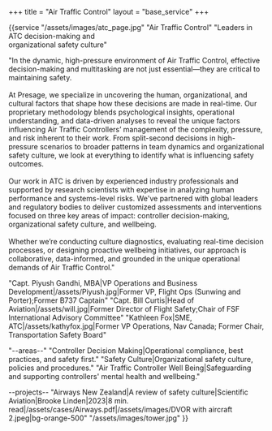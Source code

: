 +++
title = "Air Traffic Control"
layout = "base_service"
+++

{{service 
"/assets/images/atc_page.jpg"
"Air Traffic Control" 
"Leaders in ATC decision-making and <br> organizational safety culture"

"In the dynamic, high-pressure environment of Air Traffic Control, effective decision-making and multitasking are not just essential—they are critical to maintaining safety.
<br>
<br>
At Presage, we specialize in uncovering the human, organizational, and cultural factors that shape how these decisions are made in real-time. Our proprietary methodology blends psychological insights,  operational understanding, and data-driven analyses to reveal the unique factors influencing Air Traffic Controllers’ management of the complexity, pressure, and risk inherent to their work. From split-second decisions in high-pressure scenarios to broader patterns in team dynamics and organizational safety culture, we look at everything to identify what is influencing safety outcomes.
<br>
<br>
Our work in ATC is driven by experienced industry professionals and supported by research scientists with expertise in analyzing human performance and systems-level risks. We've partnered with global leaders and regulatory bodies to deliver customized assessments and interventions focused on three key areas of impact: controller decision-making, organizational safety culture, and wellbeing.
<br>
<br>
Whether we’re conducting culture diagnostics, evaluating real-time decision processes, or designing proactive wellbeing initiatives, our approach is collaborative, data-informed, and grounded in the unique operational demands of Air Traffic Control."

"Capt. Piyush Gandhi, MBA|VP Operations and Business Development|/assets/Piyush.jpg|Former VP, Flight Ops (Sunwing and Porter);Former B737 Captain"
"Capt. Bill Curtis|Head of Aviation|/assets/will.jpg|Former Director of Flight Safety;Chair of FSF International Advisory Committee"
"Kathleen Fox|SME, ATC|/assets/kathyfox.jpg|Former VP Operations, Nav Canada; Former Chair, Transportation Safety Board"

"--areas--"
"Controller Decision Making|Operational compliance, best practices, and safety first."
"Safety Culture|Organizational safety culture, policies and procedures."
"Air Traffic Controller Well Being|Safeguarding and supporting controllers' mental health and wellbeing."

--projects--
"Airways New Zealand|A review of safety culture|Scientific Aviation|Brooke Linden|2023|8 min. read|/assets/cases/Airways.pdf|/assets/images/DVOR with aircraft 2.jpeg|bg-orange-500"
"/assets/images/tower.jpg"
}}

